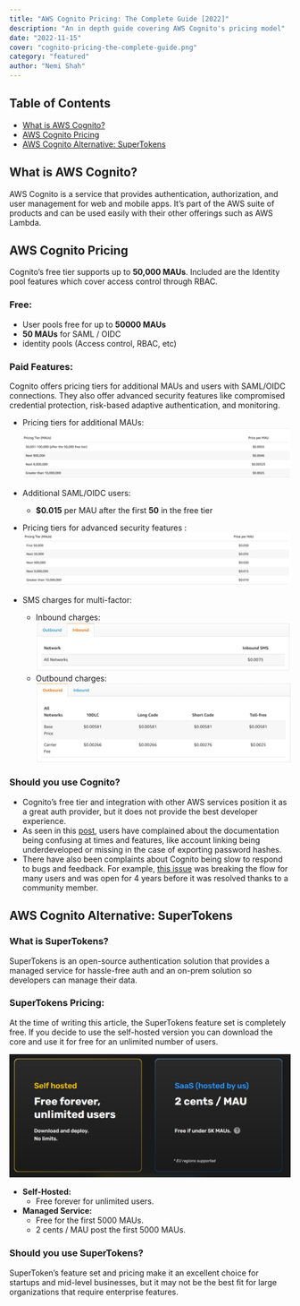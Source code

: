 ```yaml
---
title: "AWS Cognito Pricing: The Complete Guide [2022]"
description: "An in depth guide covering AWS Cognito's pricing model"
date: "2022-11-15"
cover: "cognito-pricing-the-complete-guide.png"
category: "featured"
author: "Nemi Shah"
---
```



## Table of Contents
- [What is AWS Cognito?](#what-is-aws-cognito)
- [AWS Cognito Pricing](#aws-cognito-pricing)
- [AWS Cognito Alternative: SuperTokens](#aws-cognito-alternative-supertokens)


## What is AWS Cognito?

AWS Cognito is a service that provides authentication, authorization, and user management for web and mobile apps. It’s part of the AWS suite of products and can be used easily with their other offerings such as AWS Lambda.

## AWS Cognito Pricing

Cognito’s free tier supports up to **50,000 MAUs**. Included are the Identity pool features which cover access control through RBAC.

### Free:
- User pools free for up to **50000 MAUs**
- **50 MAUs** for SAML / OIDC
- identity pools (Access control, RBAC, etc)

### Paid Features:
Cognito offers pricing tiers for additional MAUs and users with SAML/OIDC connections. They also offer advanced security features like compromised credential protection, risk-based adaptive authentication, and monitoring.
- Pricing tiers for additional MAUs:
![Cognito pricing tiers](./cognito_pricing_tiers.png)
- Additional SAML/OIDC users:
  - **$0.015** per MAU after the first **50** in the free tier
- Pricing tiers for advanced security features : 
![Cognito security pricing](./cognito_security_pricing.png)

- SMS charges for multi-factor: 
  - Inbound charges:
  ![sms inbound charge](./cognito_sms_pricing_inbound.png)
  - Outbound charges:
  ![sms outbound charge](./cognito_sms_pricing_outbound.png)

### Should you use Cognito?
- Cognito’s free tier and integration with other AWS services position it as a great auth provider, but it does not provide the best developer experience.
- As seen in this [post](https://theburningmonk.com/2021/03/the-case-for-and-against-amazon-cognito/), users have complained about the documentation being confusing at times and features, like account linking being underdeveloped or missing in the case of exporting password hashes.
- There have also been complaints about Cognito being slow to respond to bugs and feedback. For example, [this issue](https://github.com/aws-amplify/amplify-js/issues/987) was breaking the flow for many users and was open for 4 years before it was resolved thanks to a community member.

## AWS Cognito Alternative: SuperTokens

### What is SuperTokens?
SuperTokens is an open-source authentication solution that provides a managed service for hassle-free auth and an on-prem solution so developers can manage their data.

### SuperTokens Pricing:
At the time of writing this article, the SuperTokens feature set is completely free. If you decide to use the self-hosted version you can download the core and use it for free for an unlimited number of users.

![SuperTokens Pricing](./supertokens_pricing.png)

- **Self-Hosted:**
  - Free forever for unlimited users.
- **Managed Service:**
  - Free for the first 5000 MAUs.
  - 2 cents / MAU post the first 5000 MAUs.

### Should you use SuperTokens?
SuperToken’s feature set and pricing make it an excellent choice for startups and mid-level businesses, but it may not be the best fit for large organizations that require enterprise features.
